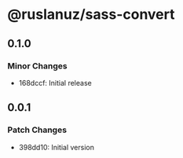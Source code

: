 # @ruslanuz/sass-convert

## 0.1.0

### Minor Changes

- 168dccf: Initial release

## 0.0.1

### Patch Changes

- 398dd10: Initial version
